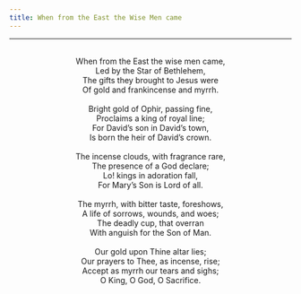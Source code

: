 ```yaml
---
title: When from the East the Wise Men came
---
```


---
<center>
<br/>
When from the East the wise men came,<br/>
Led by the Star of Bethlehem,<br/>
The gifts they brought to Jesus were<br/>
Of gold and frankincense and myrrh.<br/>
<br/>
Bright gold of Ophir, passing fine,<br/>
Proclaims a king of royal line;<br/>
For David’s son in David’s town,<br/>
Is born the heir of David’s crown.<br/>
<br/>
The incense clouds, with fragrance rare,<br/>
The presence of a God declare;<br/>
Lo! kings in adoration fall,<br/>
For Mary’s Son is Lord of all.<br/>
<br/>
The myrrh, with bitter taste, foreshows,<br/>
A life of sorrows, wounds, and woes;<br/>
The deadly cup, that overran<br/>
With anguish for the Son of Man.<br/>
<br/>
Our gold upon Thine altar lies;<br/>
Our prayers to Thee, as incense, rise;<br/>
Accept as myrrh our tears and sighs;<br/>
O King, O God, O Sacrifice.<br/>

</center>